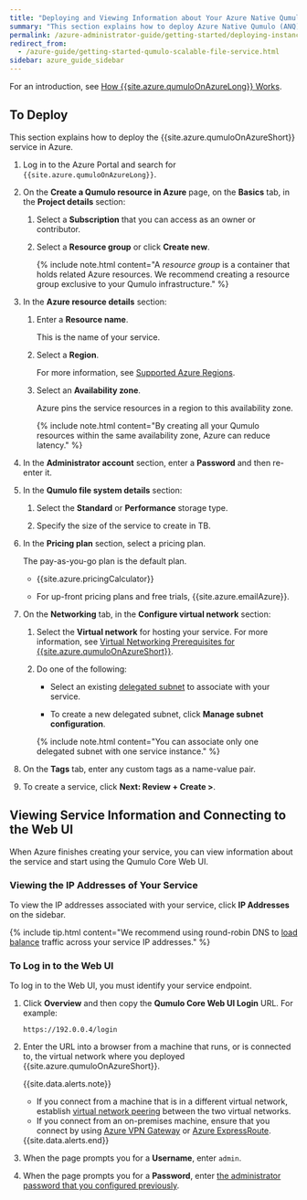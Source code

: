 ```yaml
---
title: "Deploying and Viewing Information about Your Azure Native Qumulo Instance"
summary: "This section explains how to deploy Azure Native Qumulo (ANQ), view information about your service, and connect to the Qumulo Web UI."
permalink: /azure-administrator-guide/getting-started/deploying-instance-azure-native-qumulo.html
redirect_from:
  - /azure-guide/getting-started-qumulo-scalable-file-service.html
sidebar: azure_guide_sidebar
---
```


For an introduction, see [How {{site.azure.qumuloOnAzureLong}} Works](how-azure-native-qumulo-works.html).

## To Deploy 
This section explains how to deploy the {{site.azure.qumuloOnAzureShort}} service in Azure.

1. Log in to the Azure Portal and search for `{{site.azure.qumuloOnAzureLong}}`.

1. On the **Create a Qumulo resource in Azure** page, on the **Basics** tab, in the **Project details** section:

   1. Select a **Subscription** that you can access as an owner or contributor.
   
   1. Select a **Resource group** or click **Create new**.
      
      {% include note.html content="A _resource group_ is a container that holds related Azure resources. We recommend creating a resource group exclusive to your Qumulo infrastructure." %}

1. In the **Azure resource details** section:

   1. Enter a **Resource name**.

      This is the name of your service.
   
   1. Select a **Region**.

      For more information, see [Supported Azure Regions](how-azure-native-qumulo-works.html#supported-azure-regions).
   
   1. Select an **Availability zone**.
     
      Azure pins the service resources in a region to this availability zone.
   
      {% include note.html content="By creating all your Qumulo resources within the same availability zone, Azure can reduce latency." %}

1. <a id="admin-password"></a>

   In the **Administrator account** section, enter a **Password** and then re-enter it.

1. In the **Qumulo file system details** section:

   1. Select the **Standard** or **Performance** storage type.
   
   1. Specify the size of the service to create in TB.

1. In the **Pricing plan** section, select a pricing plan.

   The pay-as-you-go plan is the default plan.

   * {{site.azure.pricingCalculator}}

   * For up-front pricing plans and free trials, {{site.azure.emailAzure}}.

1. On the **Networking** tab, in the **Configure virtual network** section:

   1. Select the **Virtual network** for hosting your service. For more information, see [Virtual Networking Prerequisites for {{site.azure.qumuloOnAzureShort}}](virtual-networking-prerequisites-azure-native-qumulo.html).
   
   1. Do one of the following:

      * Select an existing [delegated subnet](https://learn.microsoft.com/en-us/azure/virtual-network/subnet-delegation-overview) to associate with your service.
        
      * To create a new delegated subnet, click **Manage subnet configuration**.
   
      {% include note.html content="You can associate only one delegated subnet with one service instance." %}

1. On the **Tags** tab, enter any custom tags as a name-value pair.

1. To create a service, click **Next: Review + Create >**.


## Viewing Service Information and Connecting to the Web UI
When Azure finishes creating your service, you can view information about the service and start using the Qumulo Core Web UI.

### Viewing the IP Addresses of Your Service
To view the IP addresses associated with your service, click **IP Addresses** on the sidebar.

{% include tip.html content="We recommend using round-robin DNS to [load balance](virtual-networking-prerequisites-azure-native-qumulo.html#load-balanced-endpoints) traffic across your service IP addresses." %}

### To Log in to the Web UI
To log in to the Web UI, you must identify your service endpoint.

1. Click **Overview** and then copy the **Qumulo Core Web UI Login** URL. For example:

   ```
   https://192.0.0.4/login
   ```
   
1. Enter the URL into a browser from a machine that runs, or is connected to, the virtual network where you deployed {{site.azure.qumuloOnAzureShort}}.

   {{site.data.alerts.note}}
   <ul>
     <li>If you connect from a machine that is in a different virtual network, establish <a href="https://learn.microsoft.com/en-us/azure/virtual-network/virtual-network-peering-overview">virtual network peering</a> between the two virtual networks.</li>
     <li>If you connect from an on-premises machine, ensure that you connect by using <a href="https://learn.microsoft.com/en-us/azure/vpn-gateway/vpn-gateway-about-vpngateways">Azure VPN Gateway</a> or <a href="https://learn.microsoft.com/en-us/azure/expressroute/expressroute-introduction">Azure ExpressRoute</a>.</li>
   </ul>
   {{site.data.alerts.end}}

1. When the page prompts you for a **Username**, enter `admin`.

1. When the page prompts you for a **Password**, enter [the administrator password that you configured previously](#admin-password).
